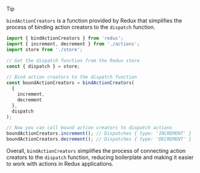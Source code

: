 >[!tip]
>`bindActionCreators` is a function provided by Redux that simplifies the process of binding action creators to the `dispatch` function.

```js
import { bindActionCreators } from 'redux';
import { increment, decrement } from './actions';
import store from './store';

// Get the dispatch function from the Redux store
const { dispatch } = store;

// Bind action creators to the dispatch function
const boundActionCreators = bindActionCreators(
  {
    increment,
    decrement
  },
  dispatch
);

// Now you can call bound action creators to dispatch actions
boundActionCreators.increment(); // Dispatches { type: 'INCREMENT' }
boundActionCreators.decrement(); // Dispatches { type: 'DECREMENT' }

```

Overall, `bindActionCreators` simplifies the process of connecting action creators to the `dispatch` function, reducing boilerplate and making it easier to work with actions in Redux applications.